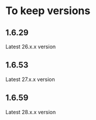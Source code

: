 # To keep versions

## 1.6.29

Latest 26.x.x version

## 1.6.53

Latest 27.x.x version

## 1.6.59

Latest 28.x.x version
